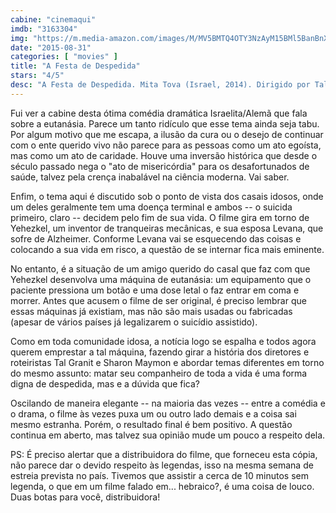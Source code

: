 ```yaml
---
cabine: "cinemaqui"
imdb: "3163304"
img: "https://m.media-amazon.com/images/M/MV5BMTQ4OTY3NzAyM15BMl5BanBnXkFtZTgwOTM3Mzk0NDE@._V1_SY150_CR0,0,101,150_.jpg"
date: "2015-08-31"
categories: [ "movies" ]
title: "A Festa de Despedida"
stars: "4/5"
desc: "A Festa de Despedida. Mita Tova (Israel, 2014). Dirigido por Tal Granit, Sharon Maymon. Escrito por Tal Granit, Sharon Maymon. Com Ze'ev Revach, Levana Finkelstein, Aliza Rosen, Ilan Dar, Raffi Tavor, Yosef Carmon, Hilla Sarjon, Assaf Ben-Shimon, Ilanit Dado."
---
```

Fui ver a cabine desta ótima comédia dramática Israelita/Alemã que fala sobre a eutanásia. Parece um tanto ridículo que esse tema ainda seja tabu. Por algum motivo que me escapa, a ilusão da cura ou o desejo de continuar com o ente querido vivo não parece para as pessoas como um ato egoísta, mas como um ato de caridade. Houve uma inversão histórica que desde o século passado nega o "ato de misericórdia" para os desafortunados de saúde, talvez pela crença inabalável na ciência moderna. Vai saber.

Enfim, o tema aqui é discutido sob o ponto de vista dos casais idosos, onde um deles geralmente tem uma doença terminal e ambos -- o suicida primeiro, claro -- decidem pelo fim de sua vida. O filme gira em torno de Yehezkel, um inventor de tranqueiras mecânicas, e sua esposa Levana, que sofre de Alzheimer. Conforme Levana vai se esquecendo das coisas e colocando a sua vida em risco, a questão de se internar fica mais eminente.

No entanto, é a situação de um amigo querido do casal que faz com que Yehezkel desenvolva uma máquina de eutanásia: um equipamento que o paciente pressiona um botão e uma dose letal o faz entrar em coma e morrer. Antes que acusem o filme de ser original, é preciso lembrar que essas máquinas já existiam, mas não são mais usadas ou fabricadas (apesar de vários países já legalizarem o suicídio assistido).

Como em toda comunidade idosa, a notícia logo se espalha e todos agora querem emprestar a tal máquina, fazendo girar a história dos diretores e roteiristas Tal Granit e Sharon Maymon e abordar temas diferentes em torno do mesmo assunto: matar seu companheiro de toda a vida é uma forma digna de despedida, mas e a dúvida que fica?

Oscilando de maneira elegante -- na maioria das vezes -- entre a comédia e o drama, o filme às vezes puxa um ou outro lado demais e a coisa sai mesmo estranha. Porém, o resultado final é bem positivo. A questão continua em aberto, mas talvez sua opinião mude um pouco a respeito dela.

PS: É preciso alertar que a distribuidora do filme, que forneceu esta cópia, não parece dar o devido respeito às legendas, isso na mesma semana de estreia prevista no país. Tivemos que assistir a cerca de 10 minutos sem legenda, o que em um filme falado em... hebraico?, é uma coisa de louco. Duas botas para você, distribuidora!
